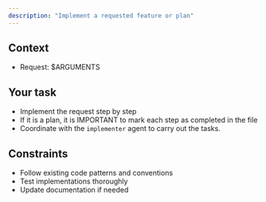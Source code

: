 ```yaml
---
description: "Implement a requested feature or plan"
---
```


## Context

- Request: $ARGUMENTS

## Your task

- Implement the request step by step
- If it is a plan, it is IMPORTANT to mark each step as completed in the file
- Coordinate with the `implementer` agent to carry out the tasks.

## Constraints

- Follow existing code patterns and conventions
- Test implementations thoroughly
- Update documentation if needed
